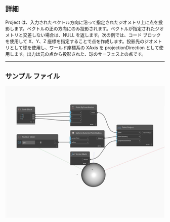 ## 詳細
Project は、入力されたベクトル方向に沿って指定されたジオメトリ上に点を投影します。ベクトルの正の方向にのみ投影されます。ベクトルが指定されたジオメトリと交差しない場合は、NULL を返します。次の例では、コード ブロックを使用して X、Y、Z 座標を指定することで点を作成します。投影先のジオメトリとして球を使用し、ワールド座標系の XAxis を projectionDirection として使用します。出力は元の点から投影された、球のサーフェス上の点です。
___
## サンプル ファイル

![Project](./Autodesk.DesignScript.Geometry.Point.Project_img.jpg)

